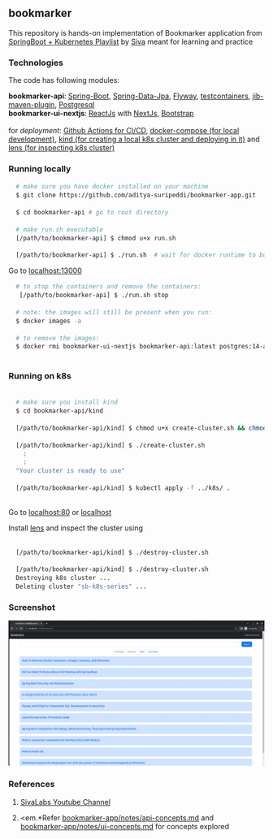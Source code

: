 ## bookmarker

This repository is hands-on implementation of Bookmarker application from
[SpringBoot + Kubernetes Playlist](https://www.youtube.com/playlist?list=PLuNxlOYbv61h66_QlcjCEkVAj6RdeplJJ)
by [Siva](https://www.sivalabs.in/about-me/) meant for learning and practice <br/>


### Technologies

The code has following modules: <br/>

<b>bookmarker-api</b>: [Spring-Boot](https://docs.spring.io/spring-boot/docs/current/reference/htmlsingle/), [Spring-Data-Jpa](https://spring.io/projects/spring-data-jpa), [Flyway](https://documentation.red-gate.com/fd/why-database-migrations-184127574.html), [testcontainers](https://java.testcontainers.org/), [jib-maven-plugin](https://github.com/GoogleContainerTools/jib/tree/master/jib-maven-plugin), [Postgresql](https://www.postgresql.org/) <br/>
<b>bookmarker-ui-nextjs</b>: [ReactJs](https://react.dev/) with [NextJs](https://nextjs.org/), [Bootstrap](https://getbootstrap.com/) <br/>
<br/>
for <em>deployment</em>: [Github Actions for CI/CD](https://docs.github.com/en/actions/learn-github-actions/understanding-github-actions), [docker-compose (for local development)](https://docs.docker.com/compose/),  [kind (for creating a local k8s cluster and deploying in it)](https://kind.sigs.k8s.io/) and [lens (for inspecting k8s cluster)](https://k8slens.dev/desktop.html)<br/>

### Running locally

```bash
  # make sure you have docker installed on your machine  
  $ git clone https://github.com/aditya-suripeddi/bookmarker-app.git
  
  $ cd bookmarker-api # go to root directory 
  
  # make run.sh executable
  [/path/to/bookmarker-api] $ chmod u+x run.sh
  
  [/path/to/bookmarker-api] $ ./run.sh  # wait for docker runtime to build and run the containers  
```

  Go to [localhost:13000](http://localhost:13000)


```bash
  # to stop the containers and remove the containers:
   [/path/to/bookmarker-api] $ ./run.sh stop  
   
  # note: the images will still be present when you run:
  $ docker images -a 
  
  # to remove the images:
  $ docker rmi bookmarker-ui-nextjs bookmarker-api:latest postgres:14-alpine
  
```

### Running on k8s

```bash

  # make sure you install kind
  $ cd bookmarker-api/kind
  
  [/path/to/bookmarker-api/kind] $ chmod u+x create-cluster.sh && chmod destroy-cluster.sh
  
  [/path/to/bookmarker-api/kind] $ ./create-cluster.sh
    :
    :
  "Your cluster is ready to use"
  
  [/path/to/bookmarker-api/kind] $ kubectl apply -f ../k8s/ .
   
```
Go to [localhost:80](http://localhost:80)  or [localhost](http://localhost)

Install [lens](https://k8slens.dev/desktop.html) and inspect the cluster using

```bash  
  
  [/path/to/bookmarker-api/kind] $ ./destroy-cluster.sh
 
  [/path/to/bookmarker-api/kind] $ ./destroy-cluster.sh
  Destroying k8s cluster ...
  Deleting cluster "sb-k8s-series" ...
```

### Screenshot

![](screenshots/application-screenshot.gif)

### References

1.  [SivaLabs Youtube Channel](https://www.youtube.com/c/SivaLabs)

2.  <em.*Refer</em>  [bookmarker-app/notes/api-concepts.md](https://github.com/aditya-suripeddi/bookmarker-app/blob/master/notes/api-concepts.md) and <br>
    [bookmarker-app/notes/ui-concepts.md](https://github.com/aditya-suripeddi/bookmarker-app/blob/master/notes/ui-concepts.md) for concepts explored